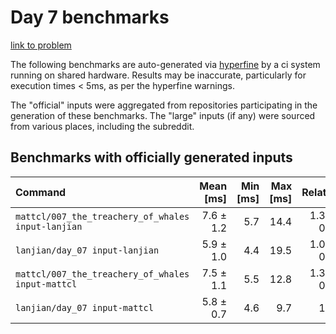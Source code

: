 # Day 7 benchmarks

[link to problem](http://adventofcode.com/2021/day/7)

The following benchmarks are auto-generated via [hyperfine](https://github.com/sharkdp/hyperfine) by a ci system running on shared hardware. Results may be inaccurate, particularly for execution times < 5ms, as per the hyperfine warnings.

The "official" inputs were aggregated from repositories participating in the generation of these benchmarks. The "large" inputs (if any) were sourced from various places, including the subreddit.

## Benchmarks with officially generated inputs
| Command | Mean [ms] | Min [ms] | Max [ms] | Relative |
|:---|---:|---:|---:|---:|
| `mattcl/007_the_treachery_of_whales input-lanjian` | 7.6 ± 1.2 | 5.7 | 14.4 | 1.30 ± 0.25 |
| `lanjian/day_07 input-lanjian` | 5.9 ± 1.0 | 4.4 | 19.5 | 1.02 ± 0.21 |
| `mattcl/007_the_treachery_of_whales input-mattcl` | 7.5 ± 1.1 | 5.5 | 12.8 | 1.30 ± 0.24 |
| `lanjian/day_07 input-mattcl` | 5.8 ± 0.7 | 4.6 | 9.7 | 1.00 |
